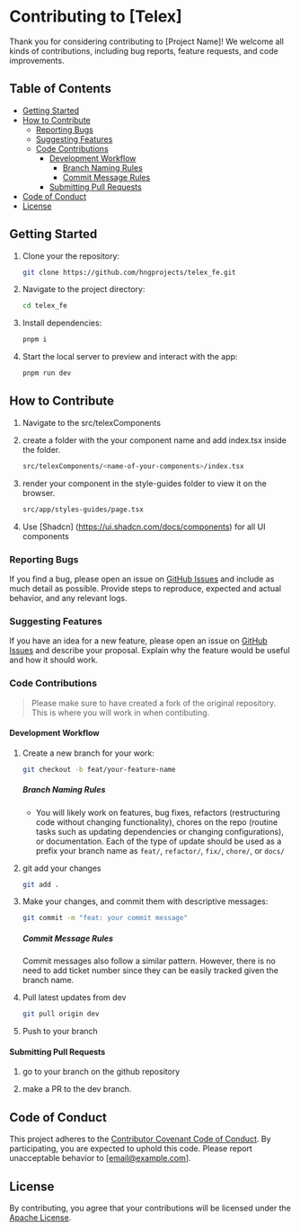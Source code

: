 # Contributing to [Telex]

Thank you for considering contributing to [Project Name]! We welcome all kinds of contributions, including bug reports, feature requests, and code improvements.

## Table of Contents

- [Getting Started](#getting-started)
- [How to Contribute](#how-to-contribute)
  - [Reporting Bugs](#reporting-bugs)
  - [Suggesting Features](#suggesting-features)
  - [Code Contributions](#code-contributions)
    - [Development Workflow](#development-workflow)
      - [Branch Naming Rules](#branch-naming-rules)
      - [Commit Message Rules](#commit-message-rules)
    - [Submitting Pull Requests](#submitting-pull-requests)
- [Code of Conduct](#code-of-conduct)
- [License](#license)

## Getting Started

1. Clone your the repository:
   ```sh
   git clone https://github.com/hngprojects/telex_fe.git
   ```
2. Navigate to the project directory:
   ```sh
   cd telex_fe
   ```
3. Install dependencies:
   ```sh
   pnpm i
   ```
4. Start the local server to preview and interact with the app:
   ```sh
   pnpm run dev
   ```

## How to Contribute

1. Navigate to the src/telexComponents

2. create a folder with the your component name and add index.tsx inside the folder.

   ```sh
   src/telexComponents/<name-of-your-components>/index.tsx
   ```

3. render your component in the style-guides folder to view it on the browser.

   ```sh
   src/app/styles-guides/page.tsx
   ```

4. Use [Shadcn] (https://ui.shadcn.com/docs/components) for all UI components

### Reporting Bugs

If you find a bug, please open an issue on [GitHub Issues](https://github.com/[username]/[project-name]/issues) and include as much detail as possible. Provide steps to reproduce, expected and actual behavior, and any relevant logs.

### Suggesting Features

If you have an idea for a new feature, please open an issue on [GitHub Issues](https://github.com/[username]/[project-name]/issues) and describe your proposal. Explain why the feature would be useful and how it should work.

### Code Contributions

> Please make sure to have created a fork of the original repository. This is where you will work in when contibuting.

#### Development Workflow

1. Create a new branch for your work:

   ```sh
   git checkout -b feat/your-feature-name
   ```

   ##### Branch Naming Rules

   - You will likely work on features, bug fixes, refactors (restructuring code without changing functionality), chores on the repo (routine tasks such as updating dependencies or changing configurations), or documentation. Each of the type of update should be used as a prefix your branch name as `feat/`, `refactor/`, `fix/`, `chore/`, or `docs/`

2. git add your changes
   ```sh
   git add .
   ```
3. Make your changes, and commit them with descriptive messages:

   ```sh
   git commit -m "feat: your commit message"
   ```

   ##### Commit Message Rules

   Commit messages also follow a similar pattern. However, there is no need to add ticket number since they can be easily tracked given the branch name.

4. Pull latest updates from dev

   ```sh
   git pull origin dev
   ```

5. Push to your branch

#### Submitting Pull Requests

1. go to your branch on the github repository

2. make a PR to the dev branch.

## Code of Conduct

This project adheres to the [Contributor Covenant Code of Conduct](https://www.contributor-covenant.org/version/2/0/code_of_conduct/). By participating, you are expected to uphold this code. Please report unacceptable behavior to [email@example.com].

## License

By contributing, you agree that your contributions will be licensed under the [Apache License](LICENSE).
